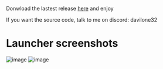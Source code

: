 Donwload the lastest release <a href="https://github.com/Davilone32Oficial/MinecraftLauncher/releases">here</a> and enjoy

If you want the source code, talk to me on discord: davilone32

# Launcher screenshots 
![image](https://github.com/TheNewR00t/MinecraftLauncher/assets/126024362/4901e8e9-d982-41f3-b9bd-ad0e13235bc4)
![image](https://github.com/TheNewR00t/MinecraftLauncher/assets/126024362/7b0ad592-ed32-44df-beee-6826464d9635)

